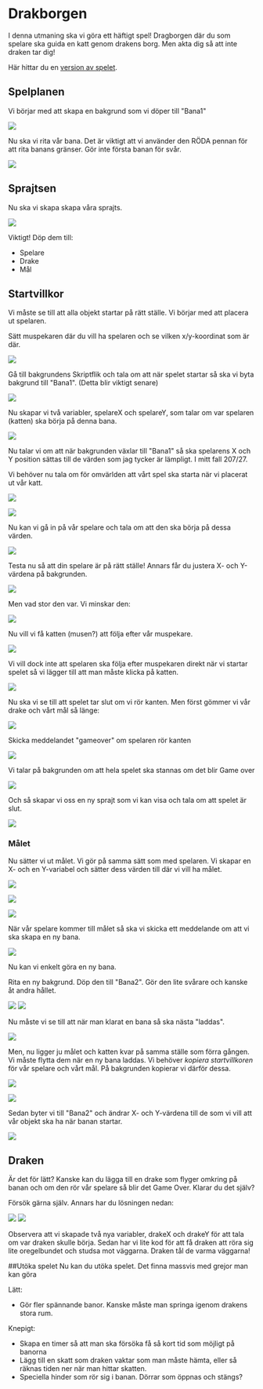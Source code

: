 # Drakborgen
I denna utmaning ska vi göra ett häftigt spel! Dragborgen där du som spelare ska guida en katt genom drakens borg. Men akta dig så att inte draken tar dig!

Här hittar du en [version av spelet](http://scratch.mit.edu/projects/50419786/).

## Spelplanen
Vi börjar med att skapa en bakgrund som vi döper till "Bana1"

![](bilder/tutorial_drakborgen/bana1.png)

Nu ska vi rita vår bana. Det är viktigt att vi använder den RÖDA pennan för att rita banans gränser. Gör inte första banan för svår.

![](bilder/tutorial_drakborgen/bana1_design.png)

## Sprajtsen
Nu ska vi skapa skapa våra sprajts.

![](bilder/tutorial_drakborgen/sprajtar1.png)

Viktigt! Döp dem till:
* Spelare
* Drake
* Mål

## Startvillkor
Vi måste se till att alla objekt startar på rätt ställe. Vi börjar med att placera ut spelaren. 

Sätt muspekaren där du vill ha spelaren och se vilken x/y-koordinat som är där.

![](bilder/tutorial_drakborgen/spelare0.png)

Gå till bakgrundens Skriptflik och tala om att när spelet startar så ska vi byta bakgrund till "Bana1". (Detta blir viktigt senare)

![](bilder/tutorial_drakborgen/bakgrund1.png)

Nu skapar vi två variabler, spelareX och spelareY, som talar om var spelaren (katten) ska börja på denna bana.

![](bilder/tutorial_drakborgen/nyvar.png)

Nu talar vi om att när bakgrunden växlar till "Bana1" så ska spelarens X och Y position sättas till de värden som jag tycker är lämpligt. I mitt fall 207/27.

Vi behöver nu tala om för omvärlden att vårt spel ska starta när vi placerat ut vår katt.

![](bilder/tutorial_drakborgen/bakgrund2.png)

![](bilder/tutorial_drakborgen/bakgrund3.png)

Nu kan vi gå in på vår spelare och tala om att den ska börja på dessa värden.

![](bilder/tutorial_drakborgen/spelare1.png)

Testa nu så att din spelare är på rätt ställe! Annars får du justera X- och Y-värdena på bakgrunden.

![](bilder/tutorial_drakborgen/spelare2.png)

Men vad stor den var. Vi minskar den:

![](bilder/tutorial_drakborgen/spelare3.png)

Nu vill vi få katten (musen?) att följa efter vår muspekare.

![](bilder/tutorial_drakborgen/spelare4.png)

Vi vill dock inte att spelaren ska följa efter muspekaren direkt när vi startar spelet så vi lägger till att man måste klicka på katten.

![](bilder/tutorial_drakborgen/spelare5.png)

Nu ska vi se till att spelet tar slut om vi rör kanten. Men först gömmer vi vår drake och vårt mål så länge:

![](bilder/tutorial_drakborgen/gom.png)

Skicka meddelandet "gameover" om spelaren rör kanten

![](bilder/tutorial_drakborgen/spelare6.png)

Vi talar på bakgrunden om att hela spelet ska stannas om det blir Game over

![](bilder/tutorial_drakborgen/bakgrund4.png)

Och så skapar vi oss en ny sprajt som vi kan visa och tala om att spelet är slut.

![](bilder/tutorial_drakborgen/gameover.png)

### Målet
Nu sätter vi ut målet. Vi gör på samma sätt som med spelaren. Vi skapar en X- och en Y-variabel och sätter dess värden till där vi vill ha målet. 

![](bilder/tutorial_drakborgen/bakgrund5.png)

![](bilder/tutorial_drakborgen/mal1.png)

![](bilder/tutorial_drakborgen/overview1.png)

När vår spelare kommer till målet så ska vi skicka ett meddelande om att vi ska skapa en ny bana.

![](bilder/tutorial_drakborgen/spelare7.png)

Nu kan vi enkelt göra en ny bana.

Rita en ny bakgrund. Döp den till "Bana2". Gör den lite svårare och kanske åt andra hållet.

![](bilder/tutorial_drakborgen/bakgrund6.png)
![](bilder/tutorial_drakborgen/bakgrund7.png)

Nu måste vi se till att när man klarat en bana så ska nästa "laddas". 

![](bilder/tutorial_drakborgen/bakgrund8.png)

Men, nu ligger ju målet och katten kvar på samma ställe som förra gången. Vi måste flytta dem när en ny bana laddas. Vi behöver *kopiera* *startvillkoren* för vår spelare och vårt mål. På bakgrunden kopierar vi därför dessa.

![](bilder/common/kopiera.png)

![](bilder/tutorial_drakborgen/bakgrund9.png)

Sedan byter vi till "Bana2" och ändrar X- och Y-värdena till de som vi vill att vår objekt ska ha när banan startar.

![](bilder/tutorial_drakborgen/bakgrund10.png)

## Draken
Är det för lätt? Kanske kan du lägga till en drake som flyger omkring på banan och om den rör vår spelare så blir det Game Over. Klarar du det själv?

Försök gärna själv. Annars har du lösningen nedan:

![](bilder/tutorial_drakborgen/bakgrund11.png)
![](bilder/tutorial_drakborgen/drake1.png)

Observera att vi skapade två nya variabler, drakeX och drakeY för att tala om var draken skulle börja. Sedan har vi lite kod för att få draken att röra sig lite oregelbundet och studsa mot väggarna. Draken tål de varma väggarna!

##Utöka spelet
Nu kan du utöka spelet. Det finna massvis med grejor man kan göra

Lätt:
* Gör fler spännande banor. Kanske måste man springa igenom drakens stora rum.

Knepigt:
* Skapa en timer så att man ska försöka få så kort tid som möjligt på banorna
* Lägg till en skatt som draken vaktar som man måste hämta, eller så räknas tiden ner när man hittar skatten.
* Speciella hinder som rör sig i banan. Dörrar som öppnas och stängs?
